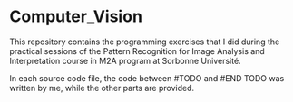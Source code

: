 # Computer_Vision
This repository contains the programming exercises that I did during the practical sessions of the Pattern Recognition for Image Analysis and Interpretation course in M2A program at Sorbonne Université.

In each source code file, the code between #TODO and #END TODO was written by me, while the other parts are provided.
